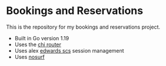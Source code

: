 # Bookings and Reservations

This is the repository for my bookings and reservations project.

- Built in Go version 1.19
- Uses the [chi router](github.com/go-chi/chi)
- Uses alex [edwards scs](github.com/alexedwards/scs/v2) session management
- Uses [nosurf](github.com/justinas/nosurf)
